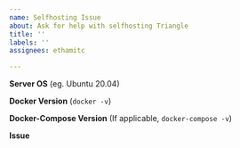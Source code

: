 ```yaml
---
name: Selfhosting Issue
about: Ask for help with selfhosting Triangle
title: ''
labels: ''
assignees: ethamitc

---
```


**Server OS** (eg. Ubuntu 20.04)

**Docker Version** (`docker -v`)

**Docker-Compose Version** (If applicable, `docker-compose -v`)

**Issue**
